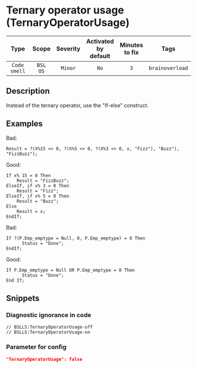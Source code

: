 # Ternary operator usage (TernaryOperatorUsage)

|     Type     |        Scope        | Severity |    Activated<br>by default    |    Minutes<br>to fix    |      Tags       |
|:------------:|:-------------------:|:--------:|:-----------------------------:|:-----------------------:|:---------------:|
| `Code smell` |    `BSL`<br>`OS`    | `Minor`  |             `No`              |           `3`           | `brainoverload` |

<!-- Блоки выше заполняются автоматически, не трогать -->
## Description

Instead of the ternary operator, use the "If-else" construct.

## Examples

Bad:

```bsl
Result = ?(X%15 <> 0, ?(X%5 <> 0, ?(X%3 <> 0, x, "Fizz"), "Buzz"), "FizzBuzz"); 
```

Good:

```bsl
If x% 15 = 0 Then
    Result = "FizzBuzz";
ElseIf, if x% 3 = 0 Then
    Result = "Fizz";
ElseIf, if x% 5 = 0 Then
    Result = "Buzz";
Else
    Result = x;
EndIf;
```

Bad:

```bsl
If ?(P.Emp_emptype = Null, 0, P.Emp_emptype) = 0 Then
      Status = "Done";
EndIf;
```
Good:

```bsl
If P.Emp_emptype = Null OR P.Emp_emptype = 0 Then
      Status = "Done";
End If;
```

## Snippets

<!-- Блоки ниже заполняются автоматически, не трогать -->
### Diagnostic ignorance in code

```bsl
// BSLLS:TernaryOperatorUsage-off
// BSLLS:TernaryOperatorUsage-on
```

### Parameter for config

```json
"TernaryOperatorUsage": false
```
